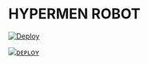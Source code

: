 <h1>HYPERMEN ROBOT</h1>
<p align="center">
</p>

[![Deploy](https://telegra.ph/file/70242b21dc297e8b9436b.jpg)]()


[![ᴅᴇᴘʟᴏʏ](https://www.herokucdn.com/deploy/button.svg)](https://heroku.com/deploy?template=https://github.com/log_afk_xD/HYPER-ROBOT)

